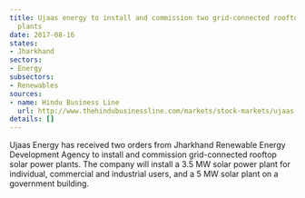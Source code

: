 ```yaml
---
title: Ujaas energy to install and commission two grid-connected rooftop solar power
  plants
date: 2017-08-16
states:
- Jharkhand
sectors:
- Energy
subsectors:
- Renewables
sources:
- name: Hindu Business Line
  url: http://www.thehindubusinessline.com/markets/stock-markets/ujaas-energy-bags-two-orders-from-jharkhand-renewable-energy-development-agency/article9807633.ece
details: []
---
```


Ujaas Energy has received two orders from Jharkhand Renewable Energy Development Agency to install and commission grid-connected rooftop solar power plants. The company will install a 3.5 MW solar power plant for individual, commercial and industrial users, and a 5 MW solar plant on a government building.

